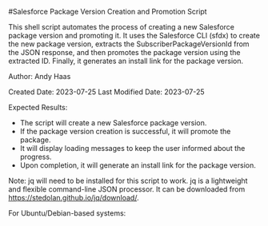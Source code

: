 #Salesforce Package Version Creation and Promotion Script

This shell script automates the process of creating a new Salesforce package version and promoting it. It uses the Salesforce CLI (sfdx) to create the new package version, extracts the SubscriberPackageVersionId from the JSON response, and then promotes the package version using the extracted ID. Finally, it generates an install link for the package version.

Author: Andy Haas

Created Date: 2023-07-25
Last Modified Date: 2023-07-25

Expected Results:
- The script will create a new Salesforce package version.
- If the package version creation is successful, it will promote the package.
- It will display loading messages to keep the user informed about the progress.
- Upon completion, it will generate an install link for the package version.

Note: jq will need to be installed for this script to work.
jq is a lightweight and flexible command-line JSON processor.
It can be downloaded from https://stedolan.github.io/jq/download/.

For Ubuntu/Debian-based systems:

